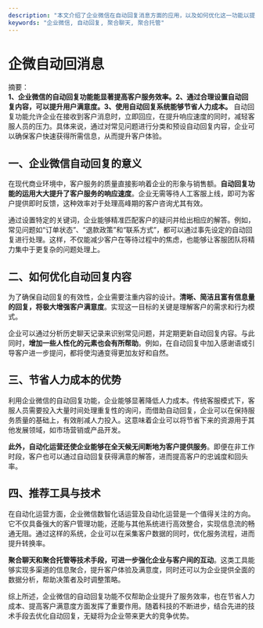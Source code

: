 ```yaml
---
description: "本文介绍了企业微信在自动回复消息方面的应用，以及如何优化这一功能以提高客户满意度和工作效率。"
keywords: "企业微信, 自动回复, 聚合聊天, 聚合托管"
---
```

# 企微自动回消息

摘要：  
**1、企业微信的自动回复功能能显著提高客户服务效率。2、通过合理设置自动回复内容，可以提升用户满意度。3、使用自动回复系统能够节省人力成本。** 自动回复功能允许企业在接收到客户消息时，立即回应，在提升响应速度的同时，减轻客服人员的压力。具体来说，通过对常见问题进行分类和预设自动回复内容，企业可以确保客户快速获得所需信息，从而提升客户体验。

## 一、企业微信自动回复的意义

在现代商业环境中，客户服务的质量直接影响着企业的形象与销售额。**自动回复功能的运用大大提升了客户服务的响应速度**。企业无需等待人工客服上线，即可为客户提供即时反馈，这种效率对于处理高峰期的客户咨询尤其有效。

通过设置特定的关键词，企业能够精准匹配客户的疑问并给出相应的解答。例如，常见问题如“订单状态”、“退款政策”和“联系方式”，都可以通过事先设定的自动回复进行处理。这样，不仅能减少客户在等待过程中的焦虑，也能够让客服团队将精力集中于更复杂的问题处理上。

## 二、如何优化自动回复内容

为了确保自动回复的有效性，企业需要注重内容的设计。**清晰、简洁且富有信息量的回复，将极大增强客户满意度**。实现这一目标的关键是理解客户的需求和行为模式。

企业可以通过分析历史聊天记录来识别常见问题，并定期更新自动回复内容。与此同时，**增加一些人性化的元素也会有所帮助**。例如，在自动回复中加入感谢语或引导客户进一步提问，都将使沟通变得更加友好和自然。

## 三、节省人力成本的优势

利用企业微信的自动回复功能，企业能够显著降低人力成本。传统客服模式下，客服人员需要投入大量时间处理重复性的询问，而借助自动回复，企业可以在保持服务质量的基础上，有效削减人力投入。这意味着企业可以将节省下来的资源用于其他发展领域，如市场营销或产品开发。

**此外，自动化运营还使企业能够在全天候无间断地为客户提供服务**。即便在非工作时段，客户也可以通过自动回复获得满意的解答，进而提高客户的忠诚度和回头率。

## 四、推荐工具与技术

在自动化运营方面，企业微信数智化话运营及自动化运营是一个值得关注的方向。它不仅具备强大的客户管理功能，还能与其他系统进行高效整合，实现信息流的畅通无阻。通过这样的系统，企业可以在采集客户数据的同时，优化服务流程，进而提升转换率。

**聚合聊天和聚合托管等技术手段，可进一步强化企业与客户间的互动**。这类工具能够实现多渠道的信息聚合，提升客户体验及满意度，同时还可以为企业提供全面的数据分析，帮助决策者及时调整策略。

综上所述，企业微信的自动回复功能不仅帮助企业提升了服务效率，也在节省人力成本、提高客户满意度方面发挥了重要作用。随着科技的不断进步，结合先进的技术手段去优化自动回复，无疑将为企业带来更大的竞争优势。
